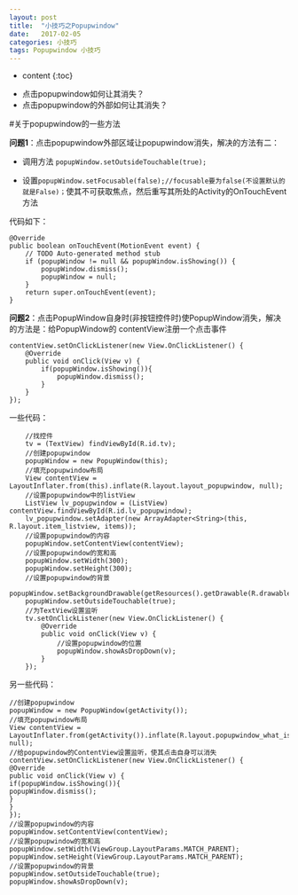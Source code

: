 ```yaml
---
layout: post
title:  "小技巧之Popupwindow"
date:   2017-02-05
categories: 小技巧
tags: Popupwindow 小技巧
---
```


* content
{:toc}

+ 点击popupwindow如何让其消失？
+ 点击popupwindow的外部如何让其消失？




#关于popupwindow的一些方法

**问题1**：点击popupwindow外部区域让popupwindow消失，解决的方法有二：

- 调用方法
`popupWindow.setOutsideTouchable(true);`

- 设置`popupWindow.setFocusable(false);//focusable要为false(不设置默认的就是False)；`使其不可获取焦点，然后重写其所处的Activity的OnTouchEvent方法

代码如下：

    @Override
    public boolean onTouchEvent(MotionEvent event) {
	    // TODO Auto-generated method stub
	    if (popupWindow != null && popupWindow.isShowing()) {
		    popupWindow.dismiss();
		    popupWindow = null;
	    }
	    return super.onTouchEvent(event);
    }

    
**问题2**：点击PopupWindow自身时(非按钮控件时)使PopupWindow消失，解决的方法是：给PopupWindow的 contentView注册一个点击事件

	contentView.setOnClickListener(new View.OnClickListener() {
	    @Override
	    public void onClick(View v) {
		    if(popupWindow.isShowing()){
		    	popupWindow.dismiss();
		    }
	    }
    });



一些代码：

        //找控件
        tv = (TextView) findViewById(R.id.tv);
        //创建popupwindow
        popupWindow = new PopupWindow(this);
        //填充popupwindow布局
        View contentView = LayoutInflater.from(this).inflate(R.layout.layout_popupwindow, null);
        //设置popupwindow中的listView
        ListView lv_popupwindow = (ListView) contentView.findViewById(R.id.lv_popupwindow);
        lv_popupwindow.setAdapter(new ArrayAdapter<String>(this, R.layout.item_listview, items));
        //设置popupwindow的内容
        popupWindow.setContentView(contentView);
        //设置popupwindow的宽和高
        popupWindow.setWidth(300);
        popupWindow.setHeight(300);
        //设置popupwindow的背景
        popupWindow.setBackgroundDrawable(getResources().getDrawable(R.drawable.map));
        popupWindow.setOutsideTouchable(true);
        //为TextView设置监听
        tv.setOnClickListener(new View.OnClickListener() {
            @Override
            public void onClick(View v) {
                //设置popupwindow的位置
                popupWindow.showAsDropDown(v);
            }
        });

另一些代码：

    //创建popupwindow
    popupWindow = new PopupWindow(getActivity());
    //填充popupwindow布局
    View contentView = LayoutInflater.from(getActivity()).inflate(R.layout.popupwindow_what_is_car_know_number, null);
    //给popupwindow的ContentView设置监听，使其点击自身可以消失
    contentView.setOnClickListener(new View.OnClickListener() {
    @Override
    public void onClick(View v) {
    if(popupWindow.isShowing()){
    popupWindow.dismiss();
    }
    }
    });
    //设置popupwindow的内容
    popupWindow.setContentView(contentView);
    //设置popupwindow的宽和高
    popupWindow.setWidth(ViewGroup.LayoutParams.MATCH_PARENT);
    popupWindow.setHeight(ViewGroup.LayoutParams.MATCH_PARENT);
    //设置popupwindow的背景
    popupWindow.setOutsideTouchable(true);
    popupWindow.showAsDropDown(v);